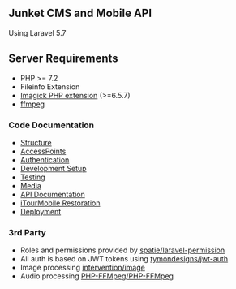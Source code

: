 ## Junket CMS and Mobile API
Using Laravel 5.7

## Server Requirements
- PHP >= 7.2
- Fileinfo Extension
- [Imagick PHP extension](http://php.net/manual/en/book.imagick.php) (>=6.5.7)
- [ffmpeg](https://www.ffmpeg.org)

### Code Documentation
- [Structure](docs/Structure.md)
- [AccessPoints](docs/AccessPoints.md)
- [Authentication](docs/Authentication.md)
- [Development Setup](docs/Development.md)
- [Testing](docs/Testing.md)
- [Media](docs/Media.md)
- [API Documentation](docs/Api.md)
- [iTourMobile Restoration](docs/Restore.md)
- [Deployment](docs/Deployment.md)

### 3rd Party 
- Roles and permissions provided by [spatie/laravel-permission](https://github.com/spatie/laravel-permission)
- All auth is based on JWT tokens using [tymondesigns/jwt-auth](https://github.com/tymondesigns/jwt-auth)
- Image processing [intervention/image](http://image.intervention.io)
- Audio processing [PHP-FFMpeg/PHP-FFMpeg](https://github.com/PHP-FFMpeg/PHP-FFMpeg)
